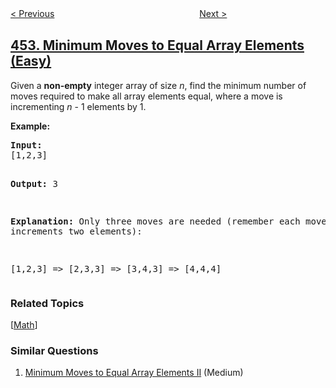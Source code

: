<!--|This file generated by command(leetcode description); DO NOT EDIT.    |-->
<!--+----------------------------------------------------------------------+-->
<!--|@author    openset <openset.wang@gmail.com>                           |-->
<!--|@link      https://github.com/openset                                 |-->
<!--|@home      https://github.com/openset/leetcode                        |-->
<!--+----------------------------------------------------------------------+-->

[< Previous](../minimum-number-of-arrows-to-burst-balloons "Minimum Number of Arrows to Burst Balloons")
　　　　　　　　　　　　　　　　
[Next >](../4sum-ii "4Sum II")

## [453. Minimum Moves to Equal Array Elements (Easy)](https://leetcode.com/problems/minimum-moves-to-equal-array-elements "最小移动次数使数组元素相等")

<p>Given a <b>non-empty</b> integer array of size <i>n</i>, find the minimum number of moves required to make all array elements equal, where a move is incrementing <i>n</i> - 1 elements by 1.</p>

<p><b>Example:</b>
<pre>
<b>Input:</b>
[1,2,3]

<b>Output:</b>
3

<b>Explanation:</b>
Only three moves are needed (remember each move increments two elements):

[1,2,3]  =>  [2,3,3]  =>  [3,4,3]  =>  [4,4,4]
</pre>
</p>

### Related Topics
  [[Math](../../tag/math/README.md)]

### Similar Questions
  1. [Minimum Moves to Equal Array Elements II](../minimum-moves-to-equal-array-elements-ii) (Medium)

